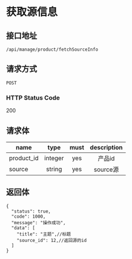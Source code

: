 # 获取源信息

## 接口地址

`/api/manage/product/fetchSourceInfo`

## 请求方式

`POST`

### HTTP Status Code

200

## 请求体

| name     | type     | must     | description |
|----------|:--------:|:--------:|:--------:|
| product_id   | integer   | yes     | 产品id |
| source   | string   | yes     | source源 |


## 返回体

```json5
{
  "status": true,
  "code": 1000,
  "message": "操作成功",
  "data": [
    "title": "主题",//标题
    "source_id": 12,//返回源的id
  ]
}
``` 
